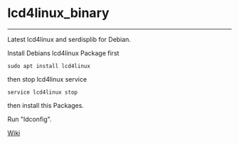 # lcd4linux_binary
---

Latest lcd4linux and serdisplib for Debian.

Install Debians lcd4linux Package first

`sudo apt install lcd4linux`

then stop lcd4linux service

`service lcd4linux stop`

then install this Packages.

Run "ldconfig".

[Wiki](https://wiki.lcd4linux.tk/doku.php)

